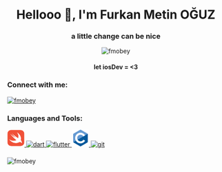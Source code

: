 <h1 align="center">Hellooo 👋, I'm Furkan Metin OĞUZ</h1>
<h3 align="center">a little change can be nice</h3>
<div align="center" width="50">
    <img src="https://github.com/SP-XD/SP-XD/blob/main/images/dev-working_rounded.gif?raw=true"
        href="https://github.com/fmobey" alt="fmobey" width="550" /><br>

</div>
<h4 align="center">let iosDev = <3</h4>

<h3 align="left">Connect with me:</h3>
<p align="left">
    <a href="https://instagram.com/fmobey" target="blank"><img align="center"
            src="https://raw.githubusercontent.com/rahuldkjain/github-profile-readme-generator/master/src/images/icons/Social/instagram.svg"
            alt="fmobey" height="30" width="40" /></a>
</p>

<h3 align="left">Languages and Tools:</h3>

<p align="left">
    <a href="https://developer.apple.com/swift/" target="_blank" rel="noreferrer"> <img
        src="https://raw.githubusercontent.com/devicons/devicon/master/icons/swift/swift-original.svg" alt="swift"
        width="40" height="40" /> </a> 
        <a href="https://dart.dev" target="_blank"> <img
            src="https://www.vectorlogo.zone/logos/dartlang/dartlang-icon.svg" alt="dart" width="40" height="40" /> </a>
    <a href="https://flutter.dev" target="_blank"> <img
            src="https://www.vectorlogo.zone/logos/flutterio/flutterio-icon.svg" alt="flutter" width="40" height="40" />
    </a> 

</a> 
<a href="https://www.cprogramming.com/" target="_blank"> <img
    src="https://raw.githubusercontent.com/devicons/devicon/master/icons/c/c-original.svg" alt="c" width="40"
    height="40" /> 
    <a href="https://git-scm.com/" target="_blank" rel="noreferrer"> <img
        src="https://www.vectorlogo.zone/logos/git-scm/git-scm-icon.svg" alt="git" width="40" height="40" /> </a>
        

</p>
<h4 align="center"></h4>
<h4 align="center"></h4>

</p>
<p><img align="center"
        src="https://github-readme-stats.vercel.app/api/top-langs?username=fmobey&show_icons=true&theme=tokyonight&locale=en&layout=compact"
        alt="fmobey" />
</p>

